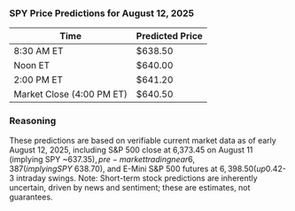 ### SPY Price Predictions for August 12, 2025

| Time          | Predicted Price |
|---------------|-----------------|
| 8:30 AM ET    | $638.50        |
| Noon ET       | $640.00        |
| 2:00 PM ET    | $641.20        |
| Market Close (4:00 PM ET) | $640.50 |

### Reasoning
These predictions are based on verifiable current market data as of early August 12, 2025, including S&P 500 close at 6,373.45 on August 11 (implying SPY ~$637.35), pre-market trading near 6,387 (implying SPY ~$638.70), and E-Mini S&P 500 futures at $6,398.50 (up 0.4% from cash close). Key influences include upcoming U.S. CPI data release at 8:30 AM ET, which often drives volatility; analysis indicates choppy gains with resistance at 6,392, support at 6,383, and potential high of 6,425. Assuming CPI meets or beats expectations (consensus ~3.2% YoY), expect mild upward movement from pre-market levels, peaking mid-afternoon before slight end-of-day pullback. Daily volatility (~0.8% based on implied IV of 12.8%) supports ~$2-3 intraday swings. Note: Short-term stock predictions are inherently uncertain, driven by news and sentiment; these are estimates, not guarantees.